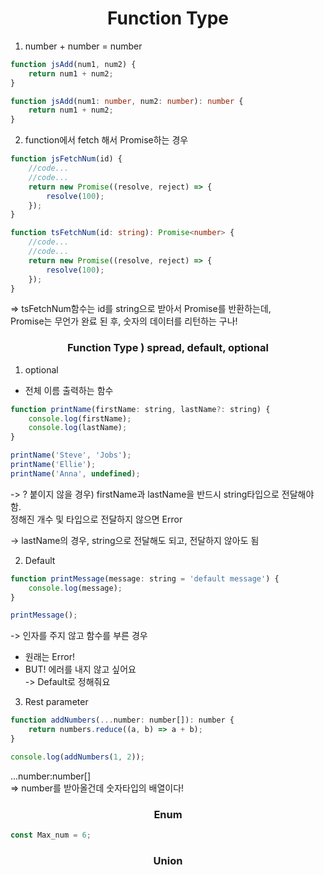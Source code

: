 <h1 align="center">
Function Type
</h1>

1. number + number = number

```js
function jsAdd(num1, num2) {
	return num1 + num2;
}
```

```ts
function jsAdd(num1: number, num2: number): number {
	return num1 + num2;
}
```

2. function에서 fetch 해서 Promise하는 경우

```js
function jsFetchNum(id) {
	//code...
	//code...
	return new Promise((resolve, reject) => {
		resolve(100);
	});
}
```

```ts
function tsFetchNum(id: string): Promise<number> {
	//code...
	//code...
	return new Promise((resolve, reject) => {
		resolve(100);
	});
}
```

=> tsFetchNum함수는 id를 string으로 받아서 Promise를 반환하는데, <br>
Promise는 무언가 완료 된 후, 숫자의 데이터를 리턴하는 구나!

<h3 align="center">
Function Type ) spread, default, optional
</h3>

1. optional

- 전체 이름 출력하는 함수

```jsx
function printName(firstName: string, lastName?: string) {
	console.log(firstName);
	console.log(lastName);
}

printName('Steve', 'Jobs');
printName('Ellie');
printName('Anna', undefined);
```

-> ? 붙이지 않을 경우) firstName과 lastName을 반드시 string타입으로 전달해야 함. <br>
정해진 개수 및 타입으로 전달하지 않으면 Error

-> lastName의 경우, string으로 전달해도 되고, 전달하지 않아도 됨

2. Default

```jsx
function printMessage(message: string = 'default message') {
	console.log(message);
}

printMessage();
```

-> 인자를 주지 않고 함수를 부른 경우

- 원래는 Error!
- BUT! 에러를 내지 않고 싶어요 <br>
  -> Default로 정해줘요

3.  Rest parameter

```jsx
function addNumbers(...number: number[]): number {
	return numbers.reduce((a, b) => a + b);
}

console.log(addNumbers(1, 2));
```

...number:number[] <br/>=> number를 받아올건데 숫자타입의 배열이다!

<h3 align="center">
Enum</h3>

```jsx
const Max_num = 6;
```

<h3 align="center">
Union</h3>
